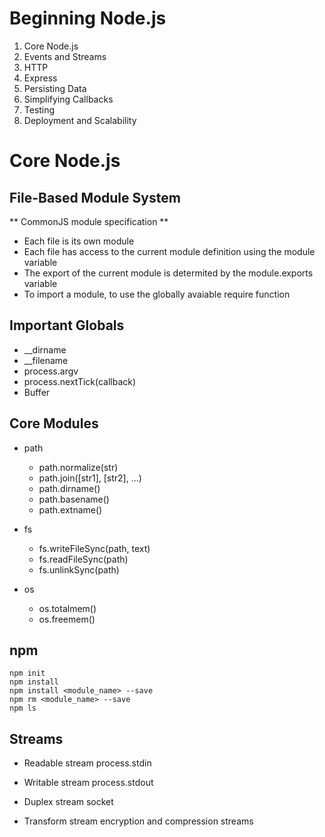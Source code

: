 # Beginning Node.js

  1. Core Node.js
  2. Events and Streams	
  3. HTTP
  4. Express
  5. Persisting Data
  6. Simplifying Callbacks
  7. Testing
  8. Deployment and Scalability

# Core Node.js

## File-Based Module System

  ** CommonJS module specification **

  * Each file is its own module
  * Each file has access to the current module definition using the module variable
  * The export of the current module is determited by the module.exports variable
  * To import a module, to use the globally avaiable require function

## Important Globals

  * __dirname 
  * __filename
  * process.argv
  * process.nextTick(callback)
  * Buffer

## Core Modules

  * path
    - path.normalize(str)
    - path.join([str1], [str2], ...)
    - path.dirname()
    - path.basename()
    - path.extname()

  * fs
    - fs.writeFileSync(path, text)
    - fs.readFileSync(path)
    - fs.unlinkSync(path)

  * os
    - os.totalmem()
    - os.freemem()

## npm
  
  ```
  npm init
  npm install
  npm install <module_name> --save
  npm rm <module_name> --save
  npm ls
  ```

## Streams

  * Readable stream
    process.stdin

  * Writable stream
    process.stdout

  * Duplex stream
    socket

  * Transform stream
    encryption and compression streams

































